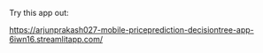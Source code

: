 Try this app out:

https://arjunprakash027-mobile-priceprediction-decisiontree-app-6iwn16.streamlitapp.com/
